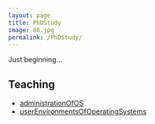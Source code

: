 ```yaml
---
layout: page
title: PhDStudy
image: 08.jpg
permalink: /PhDStudy/
---
```


Just beginning...

## Teaching
* [administrationOfOS](https://kr1za.github.io/administrationOfOS/)
* [userEnvironmentsOfOperatingSystems](https://kr1za.github.io/userEnvironmentsOfOperatingSystems/)

